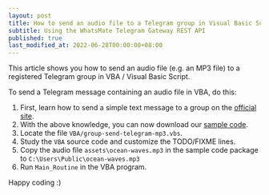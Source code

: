```yaml
---
layout: post
title: How to send an audio file to a Telegram group in Visual Basic Script / VBA
subtitle: Using the WhatsMate Telegram Gateway REST API
published: true
last_modified_at: 2022-06-28T00:00:00+08:00
---
```



This article shows you how to send an audio file (e.g. an MP3 file) to a registered Telegram group in VBA / Visual Basic Script.



To send a Telegram message containing an audio file in VBA, do this:

1. First, learn how to send a simple text message to a group on the [official site](https://www.whatsmate.net/telegram-group-message-api.html).
2. With the above knowledge, you can now download our [sample code](https://github.com/whatsmate/telegram-demos/archive/master.zip).
3. Locate the file `VBA/group-send-telegram-mp3.vbs`.  <script src="https://gist.github.com/whatsmate/8bd5b4e60368ae5fea67dcc2e487632e.js"></script>
4. Study the `VBA` source code and customize the TODO/FIXME lines.
5. Copy the audio file `assets\ocean-waves.mp3` in the sample code package to `C:\Users\Public\ocean-waves.mp3`
6. Run `Main_Routine` in the VBA program.


Happy coding :) 


<br>
<script async src="//pagead2.googlesyndication.com/pagead/js/adsbygoogle.js"></script>
<ins class="adsbygoogle"
     style="display:inline-block;width:728px;height:90px"
     data-ad-client="ca-pub-7383487179928477"
     data-ad-slot="6959057004"></ins>
<script>
(adsbygoogle = window.adsbygoogle || []).push({});
</script>
<br>

